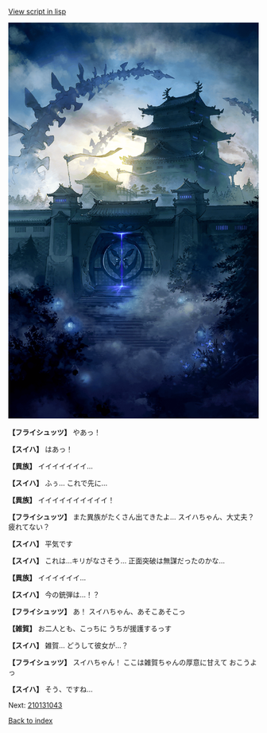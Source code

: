 [View script in lisp](../scripts/210131033.txt)

![masamune_castle.png](../images/backgrounds/masamune_castle.png)

**【フライシュッツ】**
やあっ！

**【スイハ】**
はあっ！

**【異族】**
イイイイイイイ…

**【スイハ】**
ふぅ…
これで先に…

**【異族】**
イイイイイイイイイイ！

**【フライシュッツ】**
また異族がたくさん出てきたよ…
スイハちゃん、大丈夫？
疲れてない？

**【スイハ】**
平気です

**【スイハ】**
これは…キリがなさそう…
正面突破は無謀だったのかな…

**【異族】**
イイイイイイ…

**【スイハ】**
今の銃弾は…！？

**【フライシュッツ】**
あ！
スイハちゃん、あそこあそこっ

**【雑賀】**
お二人とも、こっちに
うちが援護するっす

**【スイハ】**
雑賀…
どうして彼女が…？

**【フライシュッツ】**
スイハちゃん！
ここは雑賀ちゃんの厚意に甘えて
おこうよっ

**【スイハ】**
そう、ですね…

Next: [210131043](210131043.md)

[Back to index](index.md)
